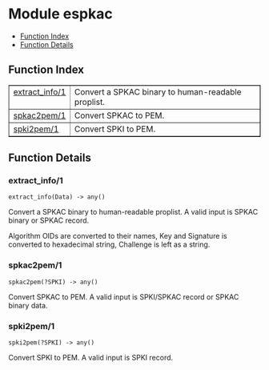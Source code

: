 

# Module espkac #
* [Function Index](#index)
* [Function Details](#functions)


<a name="index"></a>

## Function Index ##


<table width="100%" border="1" cellspacing="0" cellpadding="2" summary="function index"><tr><td valign="top"><a href="#extract_info-1">extract_info/1</a></td><td>Convert a SPKAC binary to human-readable proplist.</td></tr><tr><td valign="top"><a href="#spkac2pem-1">spkac2pem/1</a></td><td>Convert SPKAC to PEM.</td></tr><tr><td valign="top"><a href="#spki2pem-1">spki2pem/1</a></td><td>Convert SPKI to PEM.</td></tr></table>


<a name="functions"></a>

## Function Details ##

<a name="extract_info-1"></a>

### extract_info/1 ###

`extract_info(Data) -> any()`


Convert a SPKAC binary to human-readable proplist.
A valid input is SPKAC binary or SPKAC record.


Algorithm OIDs are converted to their names,
Key and Signature is converted to hexadecimal string,
Challenge is left as a string.
<a name="spkac2pem-1"></a>

### spkac2pem/1 ###

`spkac2pem(?SPKI) -> any()`

Convert SPKAC to PEM.
A valid input is SPKI/SPKAC record or SPKAC binary data.
<a name="spki2pem-1"></a>

### spki2pem/1 ###

`spki2pem(?SPKI) -> any()`

Convert SPKI to PEM.
A valid input is SPKI record.
